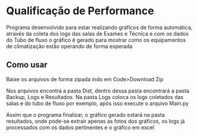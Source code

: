 <h1>Qualificação de Performance</h1>
<p>Programa desenvolvido para estar realizando gráficos de forma automática, através da coleta dos logs das salas de Exames e Técnica e com os dados do Tubo de fluxo o gráfico é gerado para mostrar como os equipamentos de climatização estão operando de forma esperada</p>

<h2>Como usar</h2>
<p>Baixe os arquivos de forma zipada indo em Code>Download Zip</p>
<p>Nos arquivos encontra a pasta Dist, dentro dessa pasta encontrará a pasta Backup, Logs e Resultados. Na pasta Logs coloca os logs coletados das salas e do tubo de fluxo por exemplo, após isso execute o arquivo Main.py</p>
<p>Assim que o programa finalizar, o gráfico gerado estará na pasta resultados, onde pode-se extrair apenas as fotos dos gráficos, os logs já processados com os dados pertinentes e o gráfico em excel</p>

